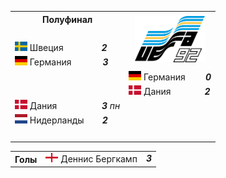 <!--2021-09-21 01:21:01-->
<table class=p>
<tr>
  <th>Полуфинал</th>
  <td rowspan=4 align=center valign=center><img src="UEFA_Euro_1992.svg" width="112px"></td>
</tr>
<tr>
  <td>&nbsp;</td>
</tr>
<tr>
  <td valign=bottom class="col bb"><img width="20px" src="se.svg"> Швеция &ensp; &ensp; &emsp; <b> &emsp; <i>2</i></b></td>
</tr>
<tr>
  <td valign=top class="col br"><img width="20px" src="de.svg"> Германия &ensp; &emsp; <b> &emsp; <i>3</i></b></td>
</tr>
<tr>
  <td class=br>&nbsp;</td>
  <td valign=bottom class=col><img width="20px" src="de.svg"> Германия <b> &ensp; &emsp; <i>0</i></b></td>
</tr>
<tr>
  <td class=br>&nbsp;</td>
  <td valign=top class="col bt"><img width="20px" src="dk.svg"> Дания <b> &ensp; &ensp; &ensp; &emsp; <i>2</i></b></td>
</tr>
<tr>
  <td valign=bottom class="col bb br"><img width="20px" src="dk.svg"> Дания <b> &ensp; &ensp; &ensp; &emsp; &emsp; <i>3</i></b><i> пн</i></td>
  <td>&nbsp;</td>
</tr>
<tr>
  <td valign=top class=col><img width="20px" src="nl.svg"> Нидерланды <b> &nbsp; &emsp; <i>2</i></b></td>
  <td>&nbsp;</td>
</tr>
<tr>
  <td>&nbsp;</td>
  <td>&nbsp;</td>
</tr>
</table>
<p>
<table class=p>
<tr>
  <th class=col> Голы </th>
  <td class=col><img width="20px" src="gb-eng.svg"> Деннис Бергкамп </td>
  <td valign=top><b><i>3</i></b></td>
</tr>
</table>
